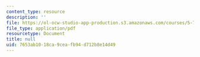 ```yaml
---
content_type: resource
description: ''
file: https://ol-ocw-studio-app-production.s3.amazonaws.com/courses/5-73-quantum-mechanics-i-fall-2018/7653ab1018ca9ceafb94d712b8e14d49_MIT5_73F18_Lec14.pdf
file_type: application/pdf
resourcetype: Document
title: null
uid: 7653ab10-18ca-9cea-fb94-d712b8e14d49
---
```

